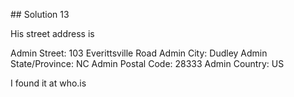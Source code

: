 ## Solution 13

His street address is 

Admin Street: 103 Everittsville Road
Admin City: Dudley
Admin State/Province: NC
Admin Postal Code: 28333
Admin Country: US

I found it at who.is